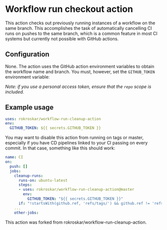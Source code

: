 # Workflow run checkout action

This action checks out previously running instances of a workflow
on the same branch. This accomplishes the task of automatically
cancelling CI runs on pushes to the same branch, which is a common
feature in most CI systems but currently not possible with
GitHub actions.

## Configuration

None. The action uses the GitHub action environment variables
to obtain the workflow name and branch. You must, however,
set the `GITHUB_TOKEN` environment variable:

*Note: if you use a personal access token, ensure that the `repo` scope is included.*

## Example usage

```yaml
uses: rokroskar/workflow-run-cleanup-action
env:
  GITHUB_TOKEN: ${{ secrets.GITHUB_TOKEN }}
```

You may want to disable this action from running on tags or master,
especially if you have CD pipelines linked to your CI passing on
every commit. In that case, something like this should work:

```yaml
name: CI
on:
  push: []
  jobs:
    cleanup-runs:
      runs-on: ubuntu-latest
      steps:
      - uses: rokroskar/workflow-run-cleanup-action@master
        env:
          GITHUB_TOKEN: "${{ secrets.GITHUB_TOKEN }}"
      if: "!startsWith(github.ref, 'refs/tags/') && github.ref != 'refs/heads/master'"
    ...
    other-jobs:
```


This action was forked from rokroskar/workflow-run-cleanup-action.
